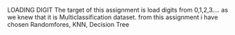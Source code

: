 LOADING DIGIT 
The target of this assignment is load digits from 0,1,2,3.... as we knew that it is Multiclassification dataset.
from this assignment i have chosen Randomfores, KNN, Decision Tree 
